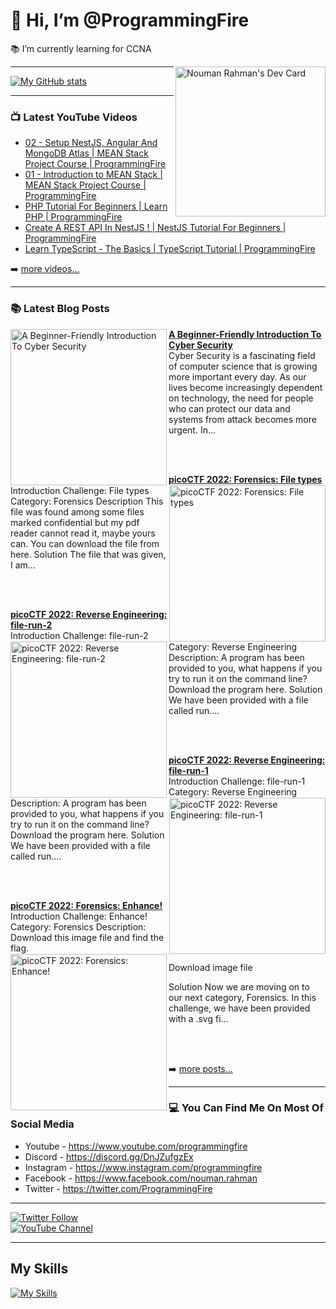 # 👋 Hi, I’m @ProgrammingFire
📚 I’m currently learning for CCNA

<div align="left">
  <a href="https://app.daily.dev/programmingfire"><img align="right" width="240" src="https://api.daily.dev/devcards/86dba213ca724d5892a77340b0410d32.png?r=orz" alt="Nouman Rahman's Dev Card"/></a>
</div>

---

[![My GitHub stats](https://github-readme-stats.vercel.app/api?username=programmingfire&theme=github_dark&show_icons=true)](https://github.com/anuraghazra/github-readme-stats)

---

### 📺 Latest YouTube Videos

<!-- YOUTUBE:START -->
- [02 - Setup NestJS, Angular And MongoDB Atlas | MEAN Stack Project Course | ProgrammingFire](https://www.youtube.com/watch?v=PffxVIxLGMU)
- [01 - Introduction to MEAN Stack | MEAN Stack Project Course | ProgrammingFire](https://www.youtube.com/watch?v=uCbo1Ix3SIA)
- [PHP Tutorial For Beginners | Learn PHP | ProgrammingFire](https://www.youtube.com/watch?v=YQqQHKgmKGc)
- [Create A REST API In NestJS ! | NestJS Tutorial For Beginners | ProgrammingFire](https://www.youtube.com/watch?v=q488cm7UQIo)
- [Learn TypeScript - The Basics | TypeScript Tutorial | ProgrammingFire](https://www.youtube.com/watch?v=gmxI1zjckPQ)
<!-- YOUTUBE:END -->

➡️ [more videos...](https://youtube.com/c/ProgrammingFire)

---

### 📚 Latest Blog Posts

<!-- HASHNODE_BLOG:START -->
<p align="left">
<a href="https://programmingfire.com/a-beginner-friendly-introduction-to-cyber-security" title="A Beginner-Friendly Introduction To Cyber Security"><img src="https://cdn.hashnode.com/res/hashnode/image/upload/v1667630189284/8fjx6YKns.png" alt="A Beginner-Friendly Introduction To Cyber Security" width="250px" align="left" /></a>
<a href="https://programmingfire.com/a-beginner-friendly-introduction-to-cyber-security" title="A Beginner-Friendly Introduction To Cyber Security"><strong>A Beginner-Friendly Introduction To Cyber Security</strong></a>
<br/> Cyber Security is a fascinating field of computer science that is growing more important every day. As our lives become increasingly dependent on technology, the need for people who can protect our data and systems from attack becomes more urgent. In... </p> <br/> <br/>
<p align="left">
<a href="https://programmingfire.com/picoctf-2022-forensics-file-types" title="picoCTF 2022: Forensics: File types"><img src="https://cdn.hashnode.com/res/hashnode/image/upload/v1666597360137/vKJQ9tzJ-.png" alt="picoCTF 2022: Forensics: File types" width="250px" align="right" /></a>
<a href="https://programmingfire.com/picoctf-2022-forensics-file-types" title="picoCTF 2022: Forensics: File types"><strong>picoCTF 2022: Forensics: File types</strong></a>
<br/> Introduction
Challenge: File types
Category: Forensics
Description
This file was found among some files marked confidential but my pdf reader cannot read it, maybe yours can.
You can download the file from here.
Solution
The file that was given, I am... </p> <br/> <br/>
<p align="left">
<a href="https://programmingfire.com/picoctf-2022-reverse-engineering-file-run-2" title="picoCTF 2022: Reverse Engineering: file-run-2"><img src="https://cdn.hashnode.com/res/hashnode/image/upload/v1665923827194/Uc4t3QQ2z.png" alt="picoCTF 2022: Reverse Engineering: file-run-2" width="250px" align="left" /></a>
<a href="https://programmingfire.com/picoctf-2022-reverse-engineering-file-run-2" title="picoCTF 2022: Reverse Engineering: file-run-2"><strong>picoCTF 2022: Reverse Engineering: file-run-2</strong></a>
<br/> Introduction
Challenge: file-run-2
Category: Reverse Engineering
Description:
A program has been provided to you, what happens if you try to run it on the command line? Download the program here.
Solution
We have been provided with a file called run.... </p> <br/> <br/>
<p align="left">
<a href="https://programmingfire.com/picoctf-2022-reverse-engineering-file-run-1" title="picoCTF 2022: Reverse Engineering: file-run-1"><img src="https://cdn.hashnode.com/res/hashnode/image/upload/v1665923137924/jrxeSSBAp.png" alt="picoCTF 2022: Reverse Engineering: file-run-1" width="250px" align="right" /></a>
<a href="https://programmingfire.com/picoctf-2022-reverse-engineering-file-run-1" title="picoCTF 2022: Reverse Engineering: file-run-1"><strong>picoCTF 2022: Reverse Engineering: file-run-1</strong></a>
<br/> Introduction
Challenge: file-run-1
Category: Reverse Engineering
Description:
A program has been provided to you, what happens if you try to run it on the command line? Download the program here.
Solution
We have been provided with a file called run.... </p> <br/> <br/>
<p align="left">
<a href="https://programmingfire.com/picoctf-2022-forensics-enhance" title="picoCTF 2022: Forensics: Enhance!"><img src="https://cdn.hashnode.com/res/hashnode/image/upload/v1665845176091/FZGJdlesR.png" alt="picoCTF 2022: Forensics: Enhance!" width="250px" align="left" /></a>
<a href="https://programmingfire.com/picoctf-2022-forensics-enhance" title="picoCTF 2022: Forensics: Enhance!"><strong>picoCTF 2022: Forensics: Enhance!</strong></a>
<br/> Introduction
Challenge: Enhance!
Category: Forensics
Description:
Download this image file and find the flag.

Download image file

Solution
Now we are moving on to our next category, Forensics. In this challenge, we have been provided with a .svg fi... </p> <br/> <br/>
<!-- HASHNODE_BLOG:END -->


➡️ [more posts...](https://programmingfire.com/)

---

### 💻 You Can Find Me On Most Of Social Media

* Youtube - https://www.youtube.com/programmingfire
* Discord - https://discord.gg/DnJZufgzEx
* Instagram - https://www.instagram.com/programmingfire
* Facebook - https://www.facebook.com/nouman.rahman
* Twitter - https://twitter.com/ProgrammingFire

---

[![Twitter Follow](https://img.shields.io/twitter/follow/ProgrammingFire?label=Follow%20On%20Twitter&style=social)](https://twitter.com/ProgrammingFire)
<br>
[![YouTube Channel](https://img.shields.io/youtube/channel/subscribers/UCWOD0-JKR1WfpEf_MhdY2pw?label=Subscribe%20On%20YouTube&style=social)](https://youtube.com/c/ProgrammingFire)

---

## My Skills
[![My Skills](https://skillicons.dev/icons?i=dotnet,cs,js,ts,html,css,wasm,git,vscode,docker,kubernetes,redis,postgres,mongodb,md,linux,graphql,go,figma)](https://skillicons.dev)
